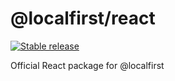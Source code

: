 # @localfirst/react

[![Stable release](https://img.shields.io/npm/v/@localfirst/react.svg)](https://npm.im/@localfirst/react)

Official React package for @localfirst
